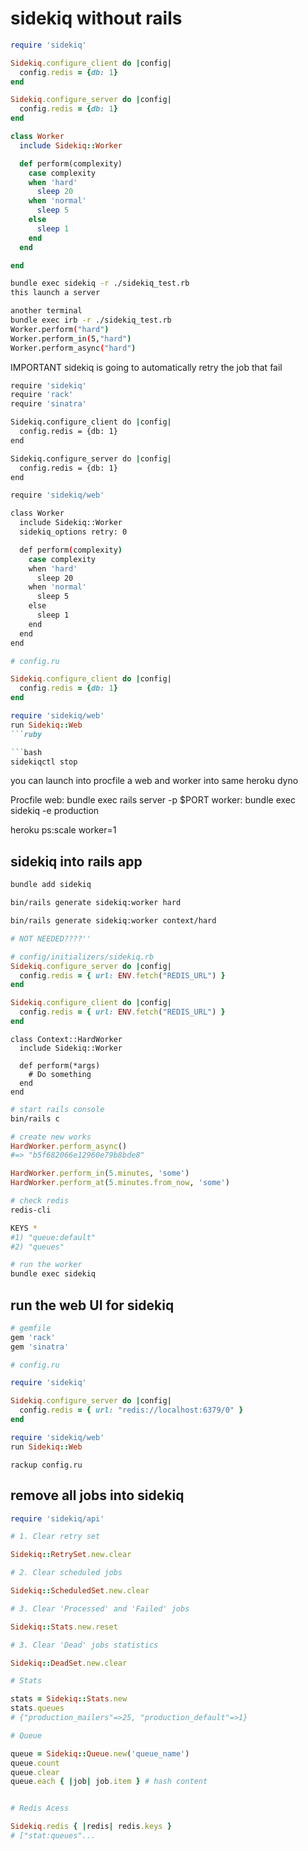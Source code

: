# sidekiq without rails

```ruby
require 'sidekiq'

Sidekiq.configure_client do |config|
  config.redis = {db: 1}
end

Sidekiq.configure_server do |config|
  config.redis = {db: 1}
end

class Worker
  include Sidekiq::Worker

  def perform(complexity)
    case complexity
    when 'hard'
      sleep 20
    when 'normal'
      sleep 5
    else
      sleep 1
    end
  end

end
```

```bash
bundle exec sidekiq -r ./sidekiq_test.rb
this launch a server

another terminal
bundle exec irb -r ./sidekiq_test.rb
Worker.perform("hard")
Worker.perform_in(5,"hard")
Worker.perform_async("hard")
```
IMPORTANT sidekiq is going to automatically retry the job that fail



```bash
require 'sidekiq'
require 'rack'
require 'sinatra'

Sidekiq.configure_client do |config|
  config.redis = {db: 1}
end

Sidekiq.configure_server do |config|
  config.redis = {db: 1}
end

require 'sidekiq/web'

class Worker
  include Sidekiq::Worker
  sidekiq_options retry: 0

  def perform(complexity)
    case complexity
    when 'hard'
      sleep 20
    when 'normal'
      sleep 5
    else
      sleep 1
    end
  end
end
```



```ruby
# config.ru

Sidekiq.configure_client do |config|
  config.redis = {db: 1}
end

require 'sidekiq/web'
run Sidekiq::Web
```ruby

```bash
sidekiqctl stop
```


you can launch into procfile a web and worker into same heroku dyno

Procfile
web: bundle exec rails server -p $PORT
worker: bundle exec sidekiq -e production

heroku ps:scale worker=1






## sidekiq into rails app


```bash
bundle add sidekiq

bin/rails generate sidekiq:worker hard

bin/rails generate sidekiq:worker context/hard
```


```ruby
# NOT NEEDED????''

# config/initializers/sidekiq.rb
Sidekiq.configure_server do |config|
  config.redis = { url: ENV.fetch("REDIS_URL") }
end

Sidekiq.configure_client do |config|
  config.redis = { url: ENV.fetch("REDIS_URL") }
end
```


```
class Context::HardWorker
  include Sidekiq::Worker

  def perform(*args)
    # Do something
  end
end

```


```bash
# start rails console
bin/rails c

```

```ruby
# create new works
HardWorker.perform_async()
#=> "b5f682066e12960e79b8bde8"

HardWorker.perform_in(5.minutes, 'some')
HardWorker.perform_at(5.minutes.from_now, 'some')
```

```bash
# check redis
redis-cli

KEYS *
#1) "queue:default"
#2) "queues"

```



```bash
# run the worker
bundle exec sidekiq
```



## run the web UI for sidekiq

```ruby
# gemfile
gem 'rack'
gem 'sinatra'
```

```ruby
# config.ru

require 'sidekiq'

Sidekiq.configure_server do |config|
  config.redis = { url: "redis://localhost:6379/0" }
end

require 'sidekiq/web'
run Sidekiq::Web
```

```
rackup config.ru
```



## remove all jobs into sidekiq

```ruby
require 'sidekiq/api'

# 1. Clear retry set

Sidekiq::RetrySet.new.clear

# 2. Clear scheduled jobs 

Sidekiq::ScheduledSet.new.clear

# 3. Clear 'Processed' and 'Failed' jobs

Sidekiq::Stats.new.reset

# 3. Clear 'Dead' jobs statistics

Sidekiq::DeadSet.new.clear

# Stats

stats = Sidekiq::Stats.new
stats.queues
# {"production_mailers"=>25, "production_default"=>1}

# Queue

queue = Sidekiq::Queue.new('queue_name')
queue.count
queue.clear
queue.each { |job| job.item } # hash content


# Redis Acess

Sidekiq.redis { |redis| redis.keys }
# ["stat:queues"...
```